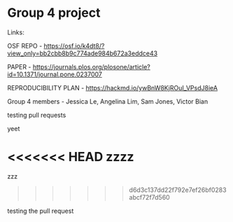 # Group 4 project

Links: 

OSF REPO - https://osf.io/k4dt8/?view_only=bb2cbb8b9c774ade984b672a3eddce43

PAPER - https://journals.plos.org/plosone/article?id=10.1371/journal.pone.0237007

REPRODUCIBILITY PLAN - https://hackmd.io/ywBnW8KjROuI_VPsdJ8ieA




Group 4 members - Jessica Le, Angelina Lim, Sam Jones, Victor Bian


testing pull requests

yeet

<<<<<<< HEAD
zzzz
=======
zzz
>>>>>>> d6d3c137dd22f792e7ef26bf0283abcf72f7d560

testing the pull request
